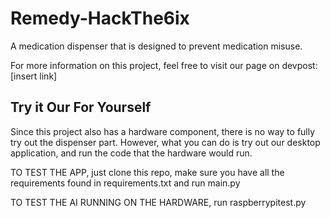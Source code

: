 # Remedy-HackThe6ix

A medication dispenser that is designed to prevent medication misuse.


For more information on this project, feel free to visit our page on devpost: [insert link]


## Try it Our For Yourself

Since this project also has a hardware component, there is no way to fully try out the dispenser part. However, what you can do is try out our desktop application, and run the code that the hardware would run. 

TO TEST THE APP, just clone this repo, make sure you have all the requirements found in requirements.txt and run main.py

TO TEST THE AI RUNNING ON THE HARDWARE, run raspberrypitest.py
